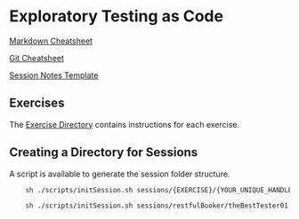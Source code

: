 # Exploratory Testing as Code

[Markdown Cheatsheet](./docs/markdown.cheatsheet.md)

[Git Cheatsheet](/docs/git.cheatsheet.md)

[Session Notes Template](/docs/template.md)

## Exercises

The  [Exercise Directory](./exercises/README.md) contains instructions for each exercise.

## Creating a Directory for Sessions

A script is available to generate the session folder structure.

```bash
    sh ./scripts/initSession.sh sessions/{EXERCISE}/{YOUR_UNIQUE_HANDLE}
```

```bash
    sh ./scripts/initSession.sh sessions/restfulBooker/theBestTester01
```
